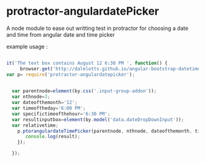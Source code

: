 # protractor-angulardatePicker
A node module to ease out writting test in protractor for choosing a date and time from angular date and time picker


example usage :

```javascript

it('The text box contains August 12 6:30 PM ', function() {
     browser.get('http://dalelotts.github.io/angular-bootstrap-datetimepicker/');
var p= require('protractor-angulardatepicker');

 
  var parentnode=element(by.css('.input-group-addon'));
  var nthnode=3;
  var dateofthemonth='12';
  var timeoftheday='6:00 PM';
  var specifictimeofthehour='6:30 PM';
  var resultinputbox=element(by.model('data.dateDropDownInput'));
  var relativetime;
    p.ptorangulardateTimePicker(parentnode, nthnode, dateofthemonth, timeoftheday,specifictimeofthehour,    relativetime, resultinputbox).then(function(result){
       console.log(result);
    });

  });
  ```
